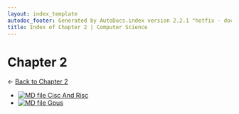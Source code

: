 ```yaml
---
layout: index_template
autodoc_footer: Generated by AutoDocs.index version 2.2.1 "hotfix - documents actually work now" ⓒ Starwort, 2020
title: Index of Chapter 2 | Computer Science
---
```


# **Chapter 2**

← [Back to Chapter 2](..)

- [![MD file](https://img.icons8.com/windows/512/03dac6/regular-document.png) Cisc And Risc](Paper_1/section_1/chapter_2/cisc_and_risc.md)
- [![MD file](https://img.icons8.com/windows/512/03dac6/regular-document.png) Gpus](Paper_1/section_1/chapter_2/gpus.md)
